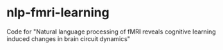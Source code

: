 # nlp-fmri-learning
Code for "Natural language processing of fMRI reveals cognitive learning induced changes in brain circuit dynamics"
